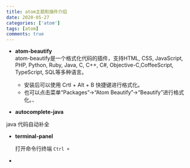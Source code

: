 ```yaml
---
title: atom主题和插件介绍
date: 2020-05-27
categories: ['atom']
tags: [atom]
comments: true
---
```


-   **atom-beautify**  
    atom-beautify是一个格式化代码的插件，支持HTML, CSS, JavaScript, PHP, Python, Ruby, Java, C, C++, C#, Objective-C,CoffeeScript, TypeScript, SQL等多种语言。  

    -   安装后可以使用 Crtl + Alt + B 快捷键进行格式化。  
    -   也可以点击菜单“Packages”->“Atom Beautify”->“Beautify”进行格式化。、

*   **autocomplete-java**

   java 代码自动补全


*  **terminal-panel**  

   打开命令行终端  `Ctrl + `

* 
